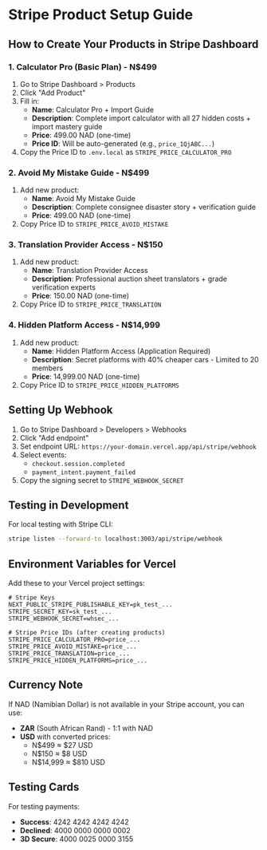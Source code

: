 # Stripe Product Setup Guide

## How to Create Your Products in Stripe Dashboard

### 1. Calculator Pro (Basic Plan) - N$499
1. Go to Stripe Dashboard > Products
2. Click "Add Product"
3. Fill in:
   - **Name**: Calculator Pro + Import Guide
   - **Description**: Complete import calculator with all 27 hidden costs + import mastery guide
   - **Price**: 499.00 NAD (one-time)
   - **Price ID**: Will be auto-generated (e.g., `price_1QjABC...`)
4. Copy the Price ID to `.env.local` as `STRIPE_PRICE_CALCULATOR_PRO`

### 2. Avoid My Mistake Guide - N$499
1. Add new product:
   - **Name**: Avoid My Mistake Guide
   - **Description**: Complete consignee disaster story + verification guide
   - **Price**: 499.00 NAD (one-time)
2. Copy Price ID to `STRIPE_PRICE_AVOID_MISTAKE`

### 3. Translation Provider Access - N$150
1. Add new product:
   - **Name**: Translation Provider Access
   - **Description**: Professional auction sheet translators + grade verification experts
   - **Price**: 150.00 NAD (one-time)
2. Copy Price ID to `STRIPE_PRICE_TRANSLATION`

### 4. Hidden Platform Access - N$14,999
1. Add new product:
   - **Name**: Hidden Platform Access (Application Required)
   - **Description**: Secret platforms with 40% cheaper cars - Limited to 20 members
   - **Price**: 14,999.00 NAD (one-time)
2. Copy Price ID to `STRIPE_PRICE_HIDDEN_PLATFORMS`

## Setting Up Webhook

1. Go to Stripe Dashboard > Developers > Webhooks
2. Click "Add endpoint"
3. Set endpoint URL: `https://your-domain.vercel.app/api/stripe/webhook`
4. Select events:
   - `checkout.session.completed`
   - `payment_intent.payment_failed`
5. Copy the signing secret to `STRIPE_WEBHOOK_SECRET`

## Testing in Development

For local testing with Stripe CLI:
```bash
stripe listen --forward-to localhost:3003/api/stripe/webhook
```

## Environment Variables for Vercel

Add these to your Vercel project settings:

```env
# Stripe Keys
NEXT_PUBLIC_STRIPE_PUBLISHABLE_KEY=pk_test_...
STRIPE_SECRET_KEY=sk_test_...
STRIPE_WEBHOOK_SECRET=whsec_...

# Stripe Price IDs (after creating products)
STRIPE_PRICE_CALCULATOR_PRO=price_...
STRIPE_PRICE_AVOID_MISTAKE=price_...
STRIPE_PRICE_TRANSLATION=price_...
STRIPE_PRICE_HIDDEN_PLATFORMS=price_...
```

## Currency Note

If NAD (Namibian Dollar) is not available in your Stripe account, you can use:
- **ZAR** (South African Rand) - 1:1 with NAD
- **USD** with converted prices:
  - N$499 ≈ $27 USD
  - N$150 ≈ $8 USD
  - N$14,999 ≈ $810 USD

## Testing Cards

For testing payments:
- **Success**: 4242 4242 4242 4242
- **Declined**: 4000 0000 0000 0002
- **3D Secure**: 4000 0025 0000 3155